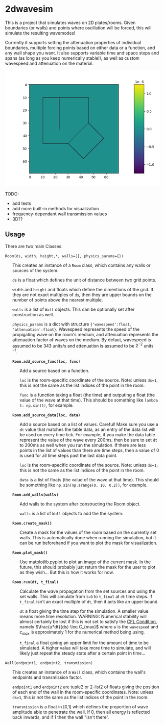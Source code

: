 # 2dwavesim
 
This is a project that simulates waves on 2D plates/rooms. Given boundaries (or walls) and points where oscillation will be forced, this will simulate the resulting wavemodes! 

Currently it supports setting the attenuation properties of individual boundaries, multiple forcing points based on either data or a function, and any wall shape you want. It also supports variable time and space steps and spans (as long as you keep numerically stable!), as well as custom wavespeed and attenuation on the material.

![example](https://github.com/cooperhatfield/2dwavesim/blob/main/exampleimages/example.webp)

TODO:
- add tests
- add more built-in methods for visualization
- frequency-dependant wall transmission values
- 3D??

## Usage
There are two main Classes:

`Room(ds, width, height,*, walls=[], physics_params={})`

<ul>

This creates an instance of a `Room` class, which contains any walls or sources of the system.

`ds` is a float which defines the unit of distance between two grid points.

`width` and `height` and floats which define the dimentions of the grid. If they are not exact multiples of `ds`, then they are upper bounds on the number of points above the nearest multiple.
    
`walls` is a list of `Wall` objects. This can be optionally set after construction as well.
    
`physics_params` is a dict with structure `{'wavespeed':float, 'attenuation':float}`. Wavespeed represents the speed of the propigating wave on the room's medium, and attenuation represents the attenuation factor of waves on the medium. By defaut, wavespeed is assumed to be 343 units/s and attenuation is assumed to be $2^{-2}$ units 
$^{-1}$.
 
**`Room.add_source_func(loc, func)`**

 <ul>
 
Add a source based on a function.
  
`loc` is the room-specific coordinate of the source. Note: unless `ds=1`, this is not the same as the list indices of the point in the room.

`func` is a function taking a float (the time) and outputing a float (the value of the wave at that time). This should be something like `lambda t: np.sin(t)`, for example.
 
</ul>
 
**`Room.add_source_data(loc, data)`**

 <ul>
 
Add a source based on a list of values. Careful! Make sure you use a `dt` value that matches the table data, as an entry of the data list will be used on every time tick. For example, if you make the data table represent the value of the wave every 200ms, then be sure to set `dt` to 200ms as well when you run the simulation. If there are less points in the list of values than there are time steps, then a value of 0 is used for all time steps past the last data point.
  
`loc` is the room-specific coordinate of the source. Note: unless `ds=1`, this is not the same as the list indices of the point in the room.

`data` is a list of floats (the value of the wave at that time). This should be something like `np.sin(np.arange(0, 10, 0.2))`, for example.
 
</ul>
 
**`Room.add_walls(walls)`**

 <ul>
 
Add walls to the system after constructing the Room object. 
  
`walls` is a list of `Wall` objects to add the the system.
 
</ul>
 
**`Room.create_mask()`**

<ul>
 
Create a mask for the values of the room based on the currently set walls. This is automatically done when running the simulation, but it can be run beforehand if you want to plot the mask for visualization.
 
</ul>
 
**`Room.plot_mask()`**

 <ul>
 
Use matplotlib.pyplot to plot an image of the current mask. In the future, this should probably just return the mask for the user to plot as they wish... But this is how it works for now.
 
</ul>

**`Room.run(dt, t_final)`**

<ul>
 
Calculate the wave propagation from the set sources and using the set walls. This will simulate from `t=0` to `t_final` at `dt` time steps. If `t_final` isn't an exact multiple of `dt`, then it acts like an upper bound. 
  
`dt` a float giving the time step for the simulation. A smaller value means more time resolution. WARNING: Numerical stability will almost certainly be lost if this is not set to satisfy the [CFL Condition](https://en.wikipedia.org/wiki/Courant%E2%80%93Friedrichs%E2%80%93Lewy_condition), namely $\frac{u*dt}{ds} \leq C_{max}$ where $u$ is the `wavespeed` and $c_{max}$ is approximately 1 for the numerical method being using. 

`t_final` a float giving an upper limit for the amount of time to be simulated. A higher value will take more time to simulate, and will likely just repeat the steady state after a certain point in time...
 
</ul>

</ul>
 
`Wall(endpoint1, endpoint2, transmission)`

<ul>

This creates an instance of a `Wall` class, which contains the wall's endpoints and transmission factor.  

`endpoint1` and `endpoint2` are tuple2 or 2-list2 of floats giving the position of each end of the wall in the room-specific coordinates. Note: unless `ds=1`, this is not the same as the list indices of the point in the room.

`transmission` is a float in [0,1] which defines the proportion of wave amplitude able to penetrate the wall. If 0, then all energy is reflected back inwards, and if 1 then the wall "isn't there".
</ul>

